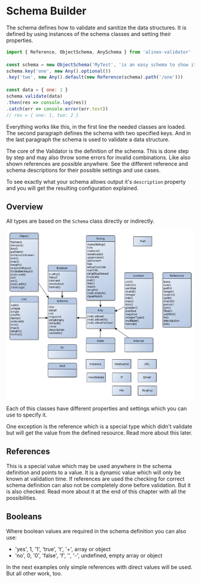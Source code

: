 # Schema Builder

The schema defines how to validate and sanitize the data structures. It is defined
by using instances of the schema classes and setting their properties.

```js
import { Reference, ObjectSchema, AnySchema } from 'alinex-validator'

const schema = new ObjectSchema('MyTest', 'is an easy schema to show it´s use')
schema.key('one', new Any().optional())
.key('two', new Any().default(new Reference(schema).path('/one')))

const data = { one: 1 }
schema.validate(data)
.then(res => console.log(res))
.catch(err => console.error(err.text))
// res = { one: 1, two: 2 }
```

Everything works like this, in the first line the needed classes are loaded. The
second paragraph defines the schema with two specified keys. And in the last paragraph
the schema is used to validate a data structure.

The core of the Validator is the definition of the schema. This is done step by step and may
also throw some errors for invalid combinations. Like also shown references are possible
anywhere.
See the different reference and schema descriptions for their possible settings and use cases.

To see exactly what your schema allows output it's `description` property and you
will get the resulting configuration explained.

## Overview

All types are based on the `Schema` class directly or indirectly.

![Schema types](schema-types.png)

Each of this classes have different properties and settings which you can use to
specify it.

One exception is the reference which is a special type which didn't validate but will get the
value from the defined resource. Read more about this later.

## References

This is a special value which may be used anywhere in the schema definition and points to a value.
It is a dynamic value which will only be known at validation time. If references are used the checking for correct schema definition can also not be completely done before validation. But it is also checked.
Read more about it at the end of this chapter with all the possibilities.

## Booleans

Where boolean values are required in the schema definition you can also use:
- 'yes', 1, '1', 'true', 't', '+', array or object
- 'no', 0, '0', 'false', 'f', '', '-', undefined, empty array or object

In the next examples only simple references with direct values will be used. But all other work, too.
